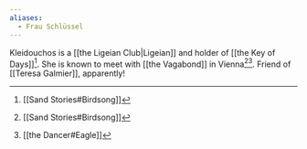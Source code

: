 ```yaml
---
aliases:
  - Frau Schlüssel
---
```

Kleidouchos is a [[the Ligeian Club|Ligeian]] and holder of [[the Key of Days]][^1]. She is known to meet with [[the Vagabond]] in Vienna[^1][^2]. Friend of [[Teresa Galmier]], apparently!

[^1]: [[Sand Stories#Birdsong]]
[^2]: [[the Dancer#Eagle]]